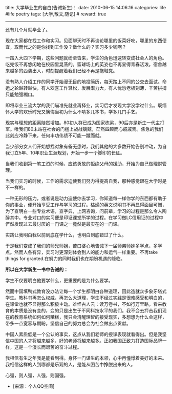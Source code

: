 title: 大学毕业生的自白(告诫新生)！
date: 2010-06-15 14:06:16
categories: life #life poetry
tags: [大学,散文,随记]  # <!--more-->
reward: true

---

还有几个月就毕业了。

现在大家都在找工作和实习。见面聊天时不再谈论哪里的饭菜好吃，哪里的东西便宜，取而代之的是你找到工作没？做什么的？实习多少钱啊？

<!--more-->

一踏入大四下学期，这些问题就纷至沓来，学生的角色迅速转变成社会人的角色。吃完饭不再悠闲地在校园里晃荡的。篮球场上的英姿也不再显得青春活泼。宿舍越来越多的西装出入，时刻提醒着我们已经不再是拖鞋党。

没有熟人介绍工作的同学开始漫无目的地投简历，每天踏上不同的公交去面试。命运之轮越转越快，有人欢喜工作轻松，发展潜力大，有人忧愁老板刻薄，辛苦拼搏只能勉强糊口。

即将毕业三流大学的我们瞄准先就业再择业，实习后才发现大学没学过什么。既缅怀大学的欢乐时光又懊悔当初为什么不啃多几本书，学多几门手艺。

现实与理想的距离陡然增加。80初人群已成为国家栋梁，90后亦是新生一代主打军。唯我们80末站在社会的门槛上战战兢兢，茫然四顾而心戚戚焉。焦急的我们此刻应冷静下来，任何丰功伟绩不可能一蹴而就。

当少部分女人们开始想找对象有备无患时，我们其他的大多数开始告别冲动，为自我订立5年、10年职业生涯规划，开始一步一个脚印的长征。

当我们收到第一笔工资的时候，应该勇敢的拒绝父母的援助，开始为自己做理财管理。

当我们实习的时候，工作的需求迫使我们努力得提高自我，那种感觉跟在大学时是不一样的。

一种无形的压力，或者说是动力迫使你去学习，你知道每一样你学的东西都有助于你的事业，便开始享受工作与学习的过程。枯燥的英文说明书不再显得面目可憎，为了查明白一些专业术语，查字典，上网咨询，问前辈，学习的过程是那么令人陶醉其中。专业对口的实习便是印证课堂所学的过程。在学习做LC信用证的过程中俨然发现过去最讨厌的一门课之一竟然是最实在的一门课。

实践让我明白我以前到底在学什么，也明白到底错过了什么。

于是我们变成了我们的师兄师姐，苦口婆心地告诫下一届师弟师妹多学点，多学点。然而人各有异，实习时更深刻体会到人的能力和运气一样重要。不再take things for granted.在努力的同时我们也在期盼机遇的降临。

**所以在大学新生一书中告诫的：**

学生不仅要明白他要学什么，更重要的是为什么要学。

然而中国填鸭式教育没办法让每一个学生都明白各种道理，因此造就众多象牙塔式学生。教科书再怎么权威，再怎么大道理，学生不经过实践是很难感受和明白的，在课堂也就不显得那么积极主动。难怪古人云：读万卷书，不如行万里路。看来教育的本质是没有变的，变的只是出生于不同科技水平的我们。我不会去抨击我们现在的教育系统如何如何糟糕，我只会清醒理智的接受现实，多想想为什么会这样，带多一点宽容与期盼。坚信自己的努力总会为社会做出点贡献。

中国人素质低是一个公认的事实，这点从我们老师的授课表现就看得出。但是我坚信中国的人才将越来越多，好的老师将越来越多。正如我国正致力打造国际品牌一样，这是一个漫长而艰苦的奋斗过程。

我相信有生之年我是能看到得。身怀一门谋生的本领，心中再憧憬着美好的未来。我相信这样的人到哪都是乐观的人，是能从困苦中挣脱出来的人。

心强，则人强，人强，则国强。

- [来源：个人QQ空间]

